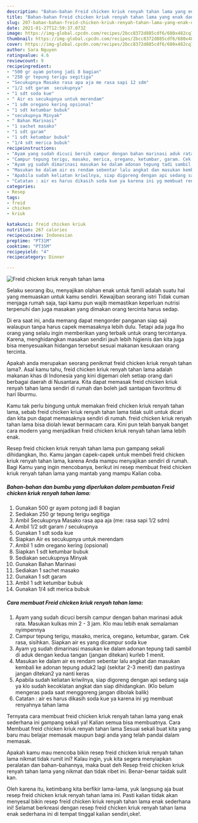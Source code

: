 ```yaml
---
description: "Bahan-bahan Freid chicken kriuk renyah tahan lama yang enak dan Mudah Dibuat"
title: "Bahan-bahan Freid chicken kriuk renyah tahan lama yang enak dan Mudah Dibuat"
slug: 207-bahan-bahan-freid-chicken-kriuk-renyah-tahan-lama-yang-enak-dan-mudah-dibuat
date: 2021-01-27T12:59:37.073Z
image: https://img-global.cpcdn.com/recipes/2bcc8372d885cdf6/680x482cq70/freid-chicken-kriuk-renyah-tahan-lama-foto-resep-utama.jpg
thumbnail: https://img-global.cpcdn.com/recipes/2bcc8372d885cdf6/680x482cq70/freid-chicken-kriuk-renyah-tahan-lama-foto-resep-utama.jpg
cover: https://img-global.cpcdn.com/recipes/2bcc8372d885cdf6/680x482cq70/freid-chicken-kriuk-renyah-tahan-lama-foto-resep-utama.jpg
author: Sara Nguyen
ratingvalue: 4.6
reviewcount: 9
recipeingredient:
- "500 gr ayam potong jadi 8 bagian"
- "250 gr tepung terigu segitiga"
- "Secukupnya Masako rasa apa aja me rasa sapi 12 sdm"
- "1/2 sdt garam  secukupnya"
- "1 sdt soda kue"
- " Air es secukupnya untuk merendam"
- "1 sdm oregano kering opsional"
- "1 sdt ketumbar bubuk"
- "secukupnya Minyak"
- " Bahan Marinasi"
- "1 sachet masako"
- "1 sdt garam"
- "1 sdt ketumbar bubuk"
- "1/4 sdt merica bubuk"
recipeinstructions:
- "Ayam yang sudah dicuci bersih campur dengan bahan marinasi aduk rata. Masukan kulkas min 2 - 3 jam. Klo mau lebih enak semalaman nyimpennya"
- "Campur tepung terigu, masako, merica, oregano, ketumbar, garam. Cek rasa, sisihkan. Siapkan air es yang dicampur soda kue"
- "Ayam yg sudah dimarinasi masukan ke dalam adonan tepung tadi sambil di aduk dengan kedua tangan (jangan ditekan) kurleb 1 menit."
- "Masukan ke dalam air es rendam sebentar lalu angkat dan masukan kembali ke adonan tepung aduk2 lagi (sekitar 2-3 menit) dan pastinya jangan ditekan2 ya nanti keras"
- "Apabila sudah keliatan kriwilnya, siap digoreng dengan api sedang saja ya klo sudah kecoklatan angkat dan siap dihidangkan. (Klo belum mengeras pada saat menggoreng jangan dibolak balik)"
- "Catatan : air es harus dikasih soda kue ya karena ini yg membuat renyahnya tahan lama"
categories:
- Resep
tags:
- freid
- chicken
- kriuk

katakunci: freid chicken kriuk 
nutrition: 267 calories
recipecuisine: Indonesian
preptime: "PT31M"
cooktime: "PT35M"
recipeyield: "4"
recipecategory: Dinner

---
```



![Freid chicken kriuk renyah tahan lama](https://img-global.cpcdn.com/recipes/2bcc8372d885cdf6/680x482cq70/freid-chicken-kriuk-renyah-tahan-lama-foto-resep-utama.jpg)

Selaku seorang ibu, menyajikan olahan enak untuk famili adalah suatu hal yang memuaskan untuk kamu sendiri. Kewajiban seorang istri Tidak cuman menjaga rumah saja, tapi kamu pun wajib memastikan keperluan nutrisi terpenuhi dan juga masakan yang dimakan orang tercinta harus sedap.

Di era  saat ini, anda memang dapat mengorder panganan siap saji walaupun tanpa harus capek memasaknya lebih dulu. Tetapi ada juga lho orang yang selalu ingin memberikan yang terbaik untuk orang tercintanya. Karena, menghidangkan masakan sendiri jauh lebih higienis dan kita juga bisa menyesuaikan hidangan tersebut sesuai makanan kesukaan orang tercinta. 



Apakah anda merupakan seorang penikmat freid chicken kriuk renyah tahan lama?. Asal kamu tahu, freid chicken kriuk renyah tahan lama adalah makanan khas di Indonesia yang kini digemari oleh setiap orang dari berbagai daerah di Nusantara. Kita dapat memasak freid chicken kriuk renyah tahan lama sendiri di rumah dan boleh jadi santapan favoritmu di hari liburmu.

Kamu tak perlu bingung untuk memakan freid chicken kriuk renyah tahan lama, sebab freid chicken kriuk renyah tahan lama tidak sulit untuk dicari dan kita pun dapat memasaknya sendiri di rumah. freid chicken kriuk renyah tahan lama bisa diolah lewat bermacam cara. Kini pun telah banyak banget cara modern yang menjadikan freid chicken kriuk renyah tahan lama lebih enak.

Resep freid chicken kriuk renyah tahan lama pun gampang sekali dihidangkan, lho. Kamu jangan capek-capek untuk membeli freid chicken kriuk renyah tahan lama, karena Anda mampu menyajikan sendiri di rumah. Bagi Kamu yang ingin mencobanya, berikut ini resep membuat freid chicken kriuk renyah tahan lama yang mantab yang mampu Kalian coba.

<!--inarticleads1-->

##### Bahan-bahan dan bumbu yang diperlukan dalam pembuatan Freid chicken kriuk renyah tahan lama:

1. Gunakan 500 gr ayam potong jadi 8 bagian
1. Sediakan 250 gr tepung terigu segitiga
1. Ambil Secukupnya Masako rasa apa aja (me: rasa sapi 1/2 sdm)
1. Ambil 1/2 sdt garam / secukupnya
1. Gunakan 1 sdt soda kue
1. Siapkan  Air es secukupnya untuk merendam
1. Ambil 1 sdm oregano kering (opsional)
1. Siapkan 1 sdt ketumbar bubuk
1. Sediakan secukupnya Minyak
1. Gunakan  Bahan Marinasi
1. Sediakan 1 sachet masako
1. Gunakan 1 sdt garam
1. Ambil 1 sdt ketumbar bubuk
1. Gunakan 1/4 sdt merica bubuk




<!--inarticleads2-->

##### Cara membuat Freid chicken kriuk renyah tahan lama:

1. Ayam yang sudah dicuci bersih campur dengan bahan marinasi aduk rata. Masukan kulkas min 2 - 3 jam. Klo mau lebih enak semalaman nyimpennya
1. Campur tepung terigu, masako, merica, oregano, ketumbar, garam. Cek rasa, sisihkan. Siapkan air es yang dicampur soda kue
1. Ayam yg sudah dimarinasi masukan ke dalam adonan tepung tadi sambil di aduk dengan kedua tangan (jangan ditekan) kurleb 1 menit.
1. Masukan ke dalam air es rendam sebentar lalu angkat dan masukan kembali ke adonan tepung aduk2 lagi (sekitar 2-3 menit) dan pastinya jangan ditekan2 ya nanti keras
1. Apabila sudah keliatan kriwilnya, siap digoreng dengan api sedang saja ya klo sudah kecoklatan angkat dan siap dihidangkan. (Klo belum mengeras pada saat menggoreng jangan dibolak balik)
1. Catatan : air es harus dikasih soda kue ya karena ini yg membuat renyahnya tahan lama




Ternyata cara membuat freid chicken kriuk renyah tahan lama yang enak sederhana ini gampang sekali ya! Kalian semua bisa membuatnya. Cara Membuat freid chicken kriuk renyah tahan lama Sesuai sekali buat kita yang baru mau belajar memasak maupun bagi anda yang telah pandai dalam memasak.

Apakah kamu mau mencoba bikin resep freid chicken kriuk renyah tahan lama nikmat tidak rumit ini? Kalau ingin, yuk kita segera menyiapkan peralatan dan bahan-bahannya, maka buat deh Resep freid chicken kriuk renyah tahan lama yang nikmat dan tidak ribet ini. Benar-benar taidak sulit kan. 

Oleh karena itu, ketimbang kita berfikir lama-lama, yuk langsung aja buat resep freid chicken kriuk renyah tahan lama ini. Pasti kalian tiidak akan menyesal bikin resep freid chicken kriuk renyah tahan lama enak sederhana ini! Selamat berkreasi dengan resep freid chicken kriuk renyah tahan lama enak sederhana ini di tempat tinggal kalian sendiri,oke!.

